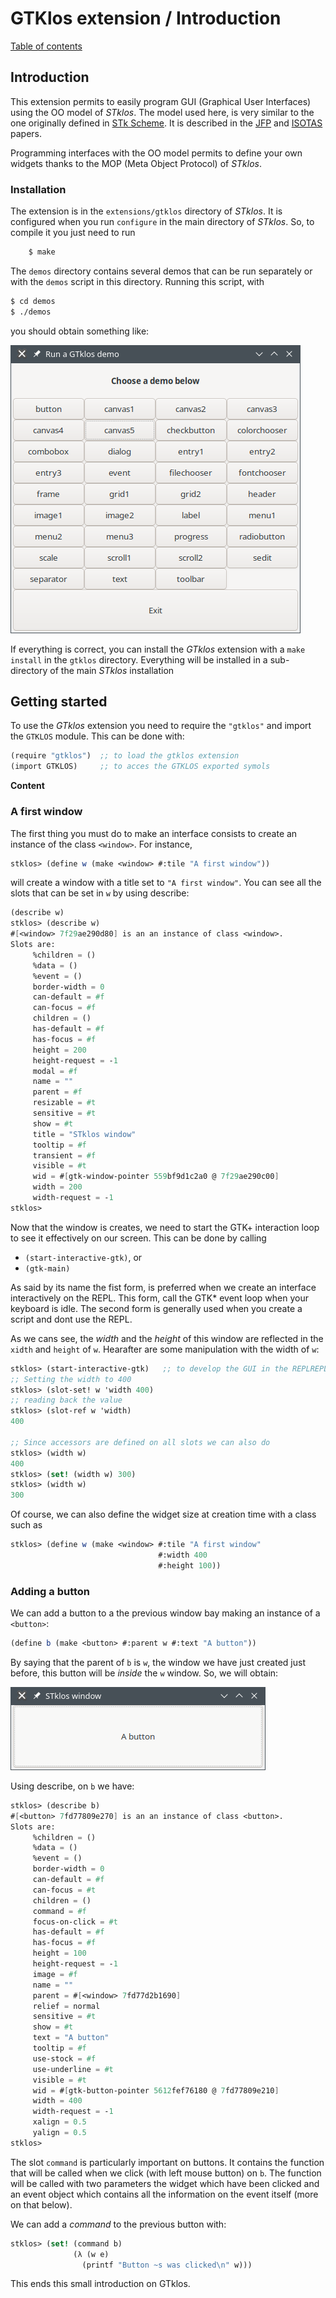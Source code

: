 # GTKlos extension / Introduction


[Table of contents](README.md)


## Introduction

This extension permits to easily program GUI (Graphical User Interfaces) using the OO model of *STklos*. The model used here, is very similar to the one originally defined in [STk Scheme](http://kaolin.unice.fr/STk). It is described in the [JFP](https://www.stklos.net/~eg/Publis/jfp03.pdf) and [ISOTAS](https://www.stklos.net/~eg/Publis/Isotas96.pdf) papers.

Programming interfaces with the OO model permits to define your own widgets thanks to the MOP (Meta Object Protocol) of *STklos*.

### Installation

The extension is in the `extensions/gtklos` directory of *STklos*. It is configured when you run `configure` in the main directory of *STklos*. So, to compile it you just need to run

```bash
    $ make
```

The `demos` directory contains several demos that can be run separately or with the `demos` script in this directory. Running this script, with

```bash
$ cd demos
$ ./demos
```

you should obtain something like:

![](images/demos-main.png)

If everything is correct, you can install the *GTklos* extension with a `make install` in the `gtklos` directory. Everything will be installed in a sub-directory of the main *STklos* installation

## Getting started

To use the *GTklos* extension you need to require the `"gtklos"` and import the `GTKLOS` module. This can be done with:

```scheme
(require "gtklos")  ;; to load the gtklos extension
(import GTKLOS)     ;; to acces the GTKLOS exported symols
```

**Content**

### A first window

The first thing you must do to make an interface consists to create an instance of the class `<window>`. For instance,

```scheme
stklos> (define w (make <window> #:tile "A first window"))
```
will create a window with a title set to `"A first window"`. You can see all the  slots that can be set in `w` by using describe:

```scheme
(describe w)
stklos> (describe w)
#[<window> 7f29ae290d80] is an an instance of class <window>.
Slots are: 
     %children = ()
     %data = ()
     %event = ()
     border-width = 0
     can-default = #f
     can-focus = #f
     children = ()
     has-default = #f
     has-focus = #f
     height = 200
     height-request = -1
     modal = #f
     name = ""
     parent = #f
     resizable = #t
     sensitive = #t
     show = #t
     title = "STklos window"
     tooltip = #f
     transient = #f
     visible = #t
     wid = #[gtk-window-pointer 559bf9d1c2a0 @ 7f29ae290c00]
     width = 200
     width-request = -1
stklos> 
```

Now that the window is creates, we need to start the GTK+ interaction loop to see it effectively on our screen. This can be done by calling 
- `(start-interactive-gtk)`, or
- `(gtk-main)`

As said by its name the fist form, is preferred when we create an interface interactively on the REPL. This form, call the GTK* event loop when your keyboard is idle. The second form is generally used when you create a script and dont use the REPL. 

As we cans see, the *width* and the *height* of this window are reflected in the `xidth` and `height` of `w`. Hearafter are some manipulation with the width of `w`:


```scheme
stklos> (start-interactive-gtk)   ;; to develop the GUI in the REPLREPL
;; Setting the width to 400
stklos> (slot-set! w 'width 400)
;; reading back the value
stklos> (slot-ref w 'width)
400

;; Since accessors are defined on all slots we can also do
stklos> (width w)
400
stklos> (set! (width w) 300)
stklos> (width w)
300
```

Of course,  we can also define the widget size at creation time with a class such as

```scheme 
stklos> (define w (make <window> #:tile "A first window"
                                 #:width 400
                                 #:height 100))
```

### Adding a button

We can add a button to a the previous window bay making an instance of a `<button>`:

```scheme
(define b (make <button> #:parent w #:text "A button"))
```

By saying that the parent of `b` is `w`, the window we have just created just
before, this button will be *inside* the `w` window. So, we will obtain:

![](images/simple-button.png)

Using describe, on `b` we have:

```scheme
stklos> (describe b)
#[<button> 7fd77809e270] is an an instance of class <button>.
Slots are: 
     %children = ()
     %data = ()
     %event = ()
     border-width = 0
     can-default = #f
     can-focus = #t
     children = ()
     command = #f
     focus-on-click = #t
     has-default = #f
     has-focus = #f
     height = 100
     height-request = -1
     image = #f
     name = ""
     parent = #[<window> 7fd77d2b1690]
     relief = normal
     sensitive = #t
     show = #t
     text = "A button"
     tooltip = #f
     use-stock = #f
     use-underline = #t
     visible = #t
     wid = #[gtk-button-pointer 5612fef76180 @ 7fd77809e210]
     width = 400
     width-request = -1
     xalign = 0.5
     yalign = 0.5
stklos> 
```

The slot `command` is particularly important on buttons. It contains the function that will be called when we click (with left mouse button) on `b`. The function will be called with two parameters the widget which have been clicked and an event object which contains all the information on the event itself (more on that below).

We can add a *command* to the previous button with:

```scheme
stklos> (set! (command b)
              (λ (w e)
                (printf "Button ~s was clicked\n" w)))
``` 

This ends this small introduction on GTklos.









<!-- Local Variables: -->
<!-- compile-command: "md31 README.md README.html" -->
<!-- End: -->
